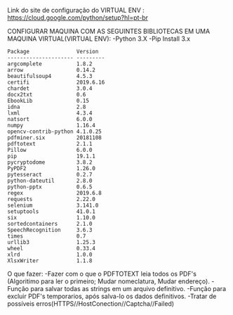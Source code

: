 Link do site de configuração do VIRTUAL ENV : https://cloud.google.com/python/setup?hl=pt-br

CONFIGURAR MAQUINA COM AS SEGUINTES BIBLIOTECAS EM UMA MAQUINA VIRTUAL(VIRTUAL ENV):
    -Python 3.X
    -Pip Install 3.x

    Package               Version  
    --------------------- ---------
    argcomplete           1.8.2    
    arrow                 0.14.2   
    beautifulsoup4        4.5.3    
    certifi               2019.6.16
    chardet               3.0.4    
    docx2txt              0.6      
    EbookLib              0.15     
    idna                  2.8      
    lxml                  4.3.4    
    natsort               6.0.0    
    numpy                 1.16.4   
    opencv-contrib-python 4.1.0.25 
    pdfminer.six          20181108 
    pdftotext             2.1.1    
    Pillow                6.0.0    
    pip                   19.1.1   
    pycryptodome          3.8.2    
    PyPDF2                1.26.0   
    pytesseract           0.2.7    
    python-dateutil       2.8.0    
    python-pptx           0.6.5    
    regex                 2019.6.8 
    requests              2.22.0   
    selenium              3.141.0  
    setuptools            41.0.1   
    six                   1.10.0   
    sortedcontainers      2.1.0    
    SpeechRecognition     3.6.3    
    times                 0.7      
    urllib3               1.25.3   
    wheel                 0.33.4   
    xlrd                  1.0.0    
    XlsxWriter            1.1.8    

O que fazer:
    -Fazer com o que o PDFTOTEXT leia todos os PDF's (Algoritimo para ler o primeiro; Mudar nomeclatura, Mudar endereço).
    -Função para salvar todas as strings em um arquivo definitivo.
    -Função para excluir PDF's temporarios, após salva-lo os dados definitivos. 
    -Tratar de possíveis erros(HTTPS//HostConection//Captcha//Failed)
